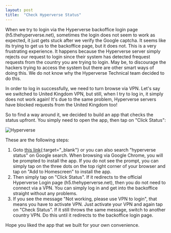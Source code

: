 ```yaml
---
layout: post
title:  "Check Hyperverse Status"
---
```


When we try to login via the Hyperverse backoffice login page (h5.thehyperverse.net), sometimes the login does not seem to work as expected, it just gets stuck after we verify the Google captcha. It seems like its trying to get us to the backoffice page, but it does not. This is a very frustrating experience. It happens because the Hyperverse server simply rejects our request to login since their system has detected frequest requests from the country you are trying to login. May be, to discourage the hackers trying to access the system but there are other smart ways of doing this. We do not know why the Hyperverse Technical team decided to do this.

In order to log in successfully, we need to turn browse via VPN. Let's say we switched to United Kingdom VPN, but still, when I try to log in, it simply does not work again! It's due to the same problem, Hyperverse servers have blocked requests from the United Kingdom too!

So to find a way around it, we decided to build an app that checks the status upfront. You simply need to open the app, then tap on "Click Status":

![Hyperverse](/blog/images/upload/post1/1.png)

These are the following steps:
1. Goto [this link](https://hypercommunity.github.io/){:target="_blank"} or you can also search "hyperverse status" on Google search. When browsing via Google Chrome, you will be prompted to install the app. If you do not see the prompt, you can simply tap on the three dots on the top right corner of your browser and tap on "Add to Homescreen" to install the app.
2. Then simply tap on "Click Status". If it redirects to the official Hyperverse Login page (h5.thehyperverse.net), then you do not need to connect via a VPN. You can simply log in and get into the backoffice straight without any problems.
3. If you see the message "Not working, please use VPN to login", that means you have to activate VPN. Just activate your VPN and again tap on "Check Status". If it still throws the same message, switch to another country VPN. Do this until it redirects to the backoffice login page. 

Hope you liked the app that we built for your own convenience. 
